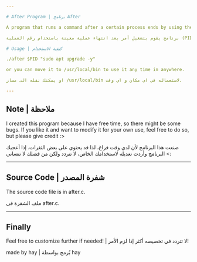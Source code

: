 ```yaml
---

# After Program | برنامج After

A program that runs a command after a certain process ends by using the process ID (PID) or process name.

برنامج يقوم بتشغيل أمر بعد انتهاء عملية معينة باستخدام رقم العملية (PID) أو اسم العملية.

# Usage | كيفية الاستخدام

./after $PID "sudo apt upgrade -y"

or you can move it to /usr/local/bin to use it any time in anywhere.

او يمكنك نقله الى مسار /usr/local/bin لاستعماله في اي مكان و اي وقت.

---
```

Note | ملاحظة
---
I created this program because I have free time, so there might be some bugs. If you like it and want to modify it for your own use, feel free to do so, but please give credit :>

صنعت هذا البرنامج لأن لدي وقت فراغ، لذا قد يحتوي على بعض الثغرات. إذا أعجبك البرنامج وأردت تعديله لاستخدامك الخاص، لا تتردد ولكن من فضلك لا تنساني <:

---
Source Code | شفرة المصدر
---
The source code file is in after.c.

ملف الشفرة في after.c.

---
Finally
---
Feel free to customize further if needed! | لا تتردد في تخصيصه أكثر إذا لزم الأمر!

made by hay | بُرمج بواسطة hay

